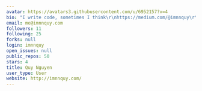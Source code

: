 ```yaml
---
avatar: https://avatars3.githubusercontent.com/u/6952157?v=4
bio: "I write code, sometimes I think\r\nhttps://medium.com/@imnnquy\r\nhttp://imnnquy.com/"
email: me@imnnquy.com
followers: 11
following: 25
forks: null
login: imnnquy
open_issues: null
public_repos: 50
stars: 4
title: Quy Nguyen
user_type: User
website: http://imnnquy.com/
---
```

